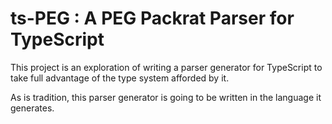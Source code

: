 # ts-PEG : A PEG Packrat Parser for TypeScript

This project is an exploration of writing a parser generator for TypeScript to take full advantage of the type system afforded by it.

As is tradition, this parser generator is going to be written in the language it generates.
